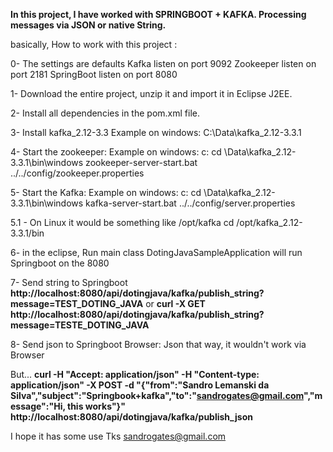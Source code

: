 <b>In this project, I have worked with SPRINGBOOT + KAFKA. Processing messages via JSON or native String.</b>

basically, How to work with this project :

0- The settings are defaults 
   Kafka listen on port 9092
   Zookeeper listen on port 2181
   SpringBoot listen on port 8080

1- Download the entire project, unzip it and import it in Eclipse J2EE.

2- Install all dependencies in the pom.xml file.

3- Install kafka_2.12-3.3
   Example on windows: C:\Data\kafka_2.12-3.3.1

4- Start the zookeeper:
   Example on windows:
   c:
   cd \Data\kafka_2.12-3.3.1\bin\windows
   zookeeper-server-start.bat ../../config/zookeeper.properties
   
5- Start the Kafka:
   Example on windows:
   c:
   cd \Data\kafka_2.12-3.3.1\bin\windows
   kafka-server-start.bat ../../config/server.properties   
   
   5.1 - On Linux it would be something like /opt/kafka
         cd /opt/kafka_2.12-3.3.1/bin

6- in the eclipse, Run main class DotingJavaSampleApplication
   will run Springboot on the 8080
   
7- Send string to Springboot
   <b>http://localhost:8080/api/dotingjava/kafka/publish_string?message=TEST_DOTING_JAVA</b>
   or
   <b>curl -X GET http://localhost:8080/api/dotingjava/kafka/publish_string?message=TESTE_DOTING_JAVA</b>
   
8- Send json to Springboot
   Browser: Json that way, it wouldn't work via Browser
   
   But...
   <b>curl -H "Accept: application/json" -H "Content-type: application/json" -X POST -d "{\"from\":\"Sandro Lemanski da Silva\",\"subject\":\"Springbook+kafka\",\"to\":\"sandrogates@gmail.com\",\"message\":\"Hi, this works\"}" http://localhost:8080/api/dotingjava/kafka/publish_json</b>
   
    
I hope it has some use
Tks
sandrogates@gmail.com
